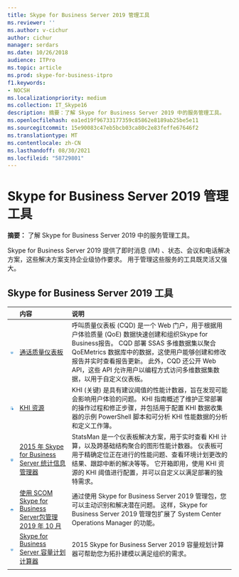 ```yaml
---
title: Skype for Business Server 2019 管理工具
ms.reviewer: ''
ms.author: v-cichur
author: cichur
manager: serdars
ms.date: 10/26/2018
audience: ITPro
ms.topic: article
ms.prod: skype-for-business-itpro
f1.keywords:
- NOCSH
ms.localizationpriority: medium
ms.collection: IT_Skype16
description: 摘要：了解 Skype for Business Server 2019 中的服务管理工具。
ms.openlocfilehash: ea1ed19f96733177359c85862e8189ab25be5e11
ms.sourcegitcommit: 15e90083c47eb5bcb03ca80c2e83feffe67646f2
ms.translationtype: MT
ms.contentlocale: zh-CN
ms.lasthandoff: 08/30/2021
ms.locfileid: "58729801"
---
```

# <a name="skype-for-business-server-2019-management-tools"></a>Skype for Business Server 2019 管理工具
 
**摘要：** 了解 Skype for Business Server 2019 中的服务管理工具。
  
Skype for Business Server 2019 提供了即时消息 (IM) 、状态、会议和电话解决方案，这些解决方案支持企业级协作要求。 用于管理这些服务的工具既灵活又强大。
  
## <a name="skype-for-business-server-2019-tools"></a>Skype for Business Server 2019 工具

||**内容**|**说明**|
|:-----|:-----|:-----|
|![仪表板图标。](../SfbServer/media/144fef0b-3ff0-4298-8b03-978bda9e923b.png)|[通话质量仪表板](../SfbServer/management-tools/call-quality-dashboard/call-quality-dashboard.md) <br/> |呼叫质量仪表板 (CQD) 是一个 Web 门户，用于根据用户体验质量 (QoE) 数据快速创建和组织Skype for Business报告。 CQD 部署 SSAS 多维数据集以聚合 QoEMetrics 数据库中的数据，这使用户能够创建和修改报告并实时查看报告更新。 此外，CQD 还公开 Web API，这些 API 允许用户以编程方式访问多维数据集数据，以用于自定义仪表板。  <br/> |
|![KHI 图标。](../SfbServer/media/8759b767-b689-4a95-94a5-5b27c5688688.png)|[KHI 资源](https://www.microsoft.com/download/details.aspx?id=57519) <br/> |KHI (关键) 是具有建议阈值的性能计数器，旨在发现可能会影响用户体验的问题。 KHI 指南概述了维护正常部署的操作过程和修正步骤，并包括用于配置 KHI 数据收集器的示例 PowerShell 脚本和可分析 KHI 性能数据的分析和定义工作簿。  <br/> |
|![仪表板图标。](../SfbServer/media/144fef0b-3ff0-4298-8b03-978bda9e923b.png)|[2015 年 Skype for Business Server 统计信息管理器](../SfbServer/management-tools/statistics-manager/statistics-manager.md) <br/> |StatsMan 是一个仪表板解决方案，用于实时查看 KHI 计算，以及跨基础结构聚合的图形性能计数器。 仪表板可用于精确定位正在进行的性能问题、查看环境计划更改的结果、跟踪中断的解决等等。 它开箱即用，使用 KHI 资源的 KHI 阈值进行配置，并可以自定义以满足部署的独特需求。  <br/> |
|![SCOM 图标。](../SfbServer/media/3a7601cb-dd2f-4606-8a3b-07c7abdc091a.png)|[使用 SCOM Skype for Business Server包管理 2019 年 10 月](tools/scom-management-pack-use-2019.md) <br/> |通过使用 Skype for Business Server 2019 管理包，您可以主动识别和解决潜在问题。 这样，Skype for Business Server 2019 管理包扩展了 System Center Operations Manager 的功能。  <br/> |
|![仪表板图标。](../SfbServer/media/144fef0b-3ff0-4298-8b03-978bda9e923b.png)|[Skype for Business Server 容量计划计算器](../SfbServer/management-tools/capacity-planning-calculator.md) <br/> |2015 Skype for Business Server 2019 容量规划计算器可帮助您为拓扑建模以满足组织的需求。  <br/> |
||